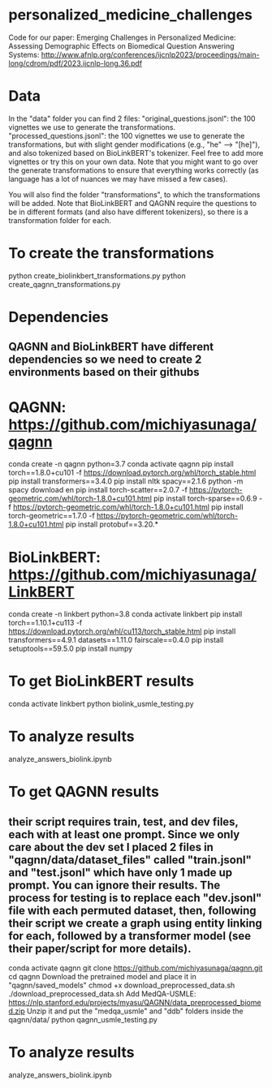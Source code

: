 # personalized_medicine_challenges

Code for our paper: Emerging Challenges in Personalized Medicine: Assessing Demographic Effects on Biomedical Question Answering Systems:
http://www.afnlp.org/conferences/ijcnlp2023/proceedings/main-long/cdrom/pdf/2023.ijcnlp-long.36.pdf

# Data
In the "data" folder you can find 2 files: 
"original_questions.jsonl": the 100 vignettes we use to generate the transformations. 
"processed_questions.jsonl": the 100 vignettes we use to generate the transformations, but with slight gender modifications (e.g., "he" --> "[he]"), and also tokenized based on BioLinkBERT's tokenizer. 
Feel free to add more vignettes or try this on your own data. Note that you might want to go over the generate transformations to ensure that everything works correctly (as language has a lot of nuances we may have missed a few cases).

You will also find the folder "transformations", to which the transformations will be added. Note that BioLinkBERT and QAGNN require the questions to be in different formats (and also have different tokenizers), so there is a transformation folder for each. 

# To create the transformations
python create_biolinkbert_transformations.py 
python create_qagnn_transformations.py 

# Dependencies
## QAGNN and BioLinkBERT have different dependencies so we need to create 2 environments based on their githubs

# QAGNN: https://github.com/michiyasunaga/qagnn
conda create -n qagnn python=3.7
conda activate qagnn
pip install torch==1.8.0+cu101 -f https://download.pytorch.org/whl/torch_stable.html
pip install transformers==3.4.0
pip install nltk spacy==2.1.6
python -m spacy download en
pip install torch-scatter==2.0.7 -f https://pytorch-geometric.com/whl/torch-1.8.0+cu101.html
pip install torch-sparse==0.6.9 -f https://pytorch-geometric.com/whl/torch-1.8.0+cu101.html
pip install torch-geometric==1.7.0 -f https://pytorch-geometric.com/whl/torch-1.8.0+cu101.html
pip install protobuf==3.20.*

# BioLinkBERT: https://github.com/michiyasunaga/LinkBERT
conda create -n linkbert python=3.8
conda activate linkbert
pip install torch==1.10.1+cu113 -f https://download.pytorch.org/whl/cu113/torch_stable.html
pip install transformers==4.9.1 datasets==1.11.0 fairscale==0.4.0
pip install setuptools==59.5.0
pip install numpy

# To get BioLinkBERT results
conda activate linkbert
python biolink_usmle_testing.py
# To analyze results
analyze_answers_biolink.ipynb

# To get QAGNN results
## their script requires train, test, and dev files, each with at least one prompt. Since we only care about the dev set I placed 2 files in "qagnn/data/dataset_files" called "train.jsonl" and "test.jsonl" which have only 1 made up prompt. You can ignore their results. The process for testing is to replace each "dev.jsonl" file with each permuted dataset, then, following their script we create a graph using entity linking for each, followed by a transformer model (see their paper/script for more details).
conda activate qagnn 
git clone https://github.com/michiyasunaga/qagnn.git
cd qagnn
Download the pretrained model and place it in "qagnn/saved_models"
chmod +x download_preprocessed_data.sh
./download_preprocessed_data.sh
Add MedQA-USMLE: https://nlp.stanford.edu/projects/myasu/QAGNN/data_preprocessed_biomed.zip
Unzip it and put the "medqa_usmle" and "ddb" folders inside the qagnn/data/
python qagnn_usmle_testing.py
# To analyze results
analyze_answers_biolink.ipynb
